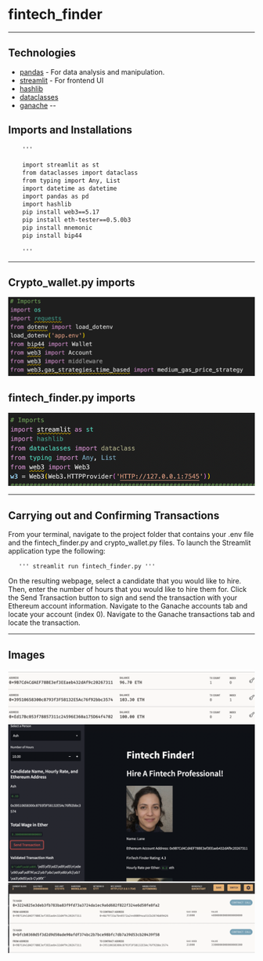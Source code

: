 # fintech_finder

---
## Technologies 

* [pandas](https://github.com/pandas-dev/pandas) - For data analysis and manipulation.
* [streamlit](https://github.com/streamlit/streamlit) - For frontend UI
* [hashlib](https://docs.python.org/3/library/hashlib.html)
* [dataclasses](https://docs.python.org/3/library/dataclasses.html)
* [ganache](https://trufflesuite.com/ganache/)
 -- 
## Imports and Installations

        '''

        import streamlit as st
        from dataclasses import dataclass
        from typing import Any, List
        import datetime as datetime
        import pandas as pd
        import hashlib 
        pip install web3==5.17
        pip install eth-tester==0.5.0b3
        pip install mnemonic
        pip install bip44

        '''

---

## Crypto_wallet.py imports 

![wallet](Images/crypto_imports.png)

## fintech_finder.py imports 

![finder](Images/fintech_imports.png)

--- 

## Carrying out and Confirming Transactions 

From your terminal, navigate to the project folder that contains your .env file and the fintech_finder.py and crypto_wallet.py files.
To launch the Streamlit application type the following:
       
       ''' streamlit run fintech_finder.py '''
        
On the resulting webpage, select a candidate that you would like to hire. Then, enter the number of hours that you would like to hire them for.
Click the Send Transaction button to sign and send the transaction with your Ethereum account information.
Navigate to the Ganache accounts tab and locate your account (index 0).
Navigate to the Ganache transactions tab and locate the transaction.

---

## Images 

![ganache](Images/ganache.png)
![transaction](Images/transaction.png)
![transactions](Images/transactions.png)